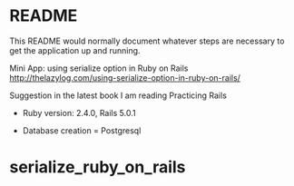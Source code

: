 # README

This README would normally document whatever steps are necessary to get the
application up and running.

Mini App: using serialize option in Ruby on Rails 
http://thelazylog.com/using-serialize-option-in-ruby-on-rails/

Suggestion in the latest book I am reading Practicing Rails


* Ruby version: 2.4.0, Rails 5.0.1 

* Database creation = Postgresql

# serialize_ruby_on_rails
